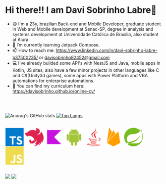# Hi there!! I am Davi Sobrinho Labre👋

- 😄 I'm a 23y, brazilian Back-end and Mobile Developer, graduate student in Web and Mobile development at Senac-SP, degree in analysis and systems development at Universidade Católica de Brasília, also student at Alura.
- 🌱 I’m currently learning Jetpack Compose.
- 📫 How to reach me: https://www.linkedin.com/in/davi-sobrinho-labre-b37500235/ or davisobrinho82452@gmail.com
- 💻 I've already builded some API's with NestJS and Java, mobile apps in Kotlin, JS sites, also have a few minor projects in other languages like C and C#(Unity3d games), some apps with Power Platform and VBA automations for enterprise automations.
- 📄 You can find my curriculum here: https://davisobrinho.github.io/online-cv/

<br>
<div style="display: inline_block"><br>
  
![Anurag's GitHub stats](https://github-readme-stats.vercel.app/api?username=DaviSobrinho&theme=dracula&show_icons=true)
[![Top Langs](https://github-readme-stats.vercel.app/api/top-langs/?username=DaviSobrinho&theme=dracula&layout=compact)](https://github.com/DaviSobrinho/github-readme-stats)

</div>

<div style="display: inline_block"><br>
  <img align="center" alt="TypeScript" height="60" width="60" src="https://github.com/devicons/devicon/blob/master/icons/typescript/typescript-plain.svg">
  <img align="center" alt="NestJS" height="60" width="60" src="https://github.com/devicons/devicon/blob/master/icons/nestjs/nestjs-original.svg">
  <img align="center" alt="Kotlin" height="60" width="60" src="https://raw.githubusercontent.com/devicons/devicon/master/icons/kotlin/kotlin-plain.svg">
  <img align="center" alt="Android" height="60" width="60" src="https://github.com/devicons/devicon/blob/master/icons/android/android-plain.svg">
  <img align="center" alt="Java" height="60" width="60" src="https://raw.githubusercontent.com/devicons/devicon/master/icons/java/java-plain.svg">
  <img align="center" alt="Firebase" height="60" width="60" src="https://github.com/devicons/devicon/blob/master/icons/firebase/firebase-plain.svg">
  <img align="center" alt="Spring" height="60" width="60" src="https://github.com/devicons/devicon/blob/master/icons/spring/spring-original.svg">
  <img align="center" alt="JavaScript" height="60" width="60" src="https://raw.githubusercontent.com/devicons/devicon/master/icons/javascript/javascript-plain.svg">
  
 ##
 
<div> 
  <a href = "mailto:davisobrinho82452@gmail.com"><img src="https://img.shields.io/badge/-Gmail-%23333?style=for-the-badge&logo=gmail&logoColor=white" target="_blank"></a>
  <a href="https://www.linkedin.com/in/davi-sobrinho-labre-b37500235/" target="_blank"><img src="https://img.shields.io/badge/-LinkedIn-%230077B5?style=for-the-badge&logo=linkedin&logoColor=white" target="_blank">
    
  </a> 
  
</div>
